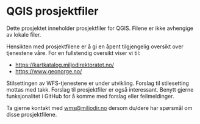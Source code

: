 # QGIS prosjektfiler
Dette prosjektet inneholder prosjektfiler for QGIS. Filene er ikke avhengige av lokale filer.

Hensikten med prosjektfilene er å gi en åpent tilgjengelig oversikt over tjenestene våre. For en fullstendig oversikt viser vi til:

* https://kartkatalog.miljodirektoratet.no/
* https://www.geonorge.no/

Stilsettingen av WFS-tjenestene er under utvikling. Forslag til stilesetting mottas med takk. Forslag til prosjektfiler er også interessant. Benytt gjerne funksjonalitet i GitHub for å komme med forslag eller feilmeldinger.

Ta gjerne kontakt med wms@miljodir.no dersom du/dere har spørsmål om disse prosjektfilene. 
